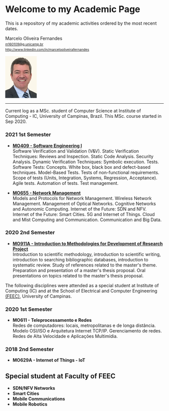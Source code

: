 # Welcome to my Academic Page

This is a repository of my academic activities ordered by the most recent dates.  


Marcelo Oliveira Fernandes  
<span style="font-size:8pt"> m160109@g.unicamp.br  
http://www.linkedin.com/in/marcelooliveirafernandes  </span>

<img src="https://github.com/marceloofernandes/Academic/blob/963bb81ab1253b436b1dd0fe5b1861402a891b36/pictures/IMG_7343%20copy_.jpg" width="100" >

---

Current log as a MSc. student of Computer Science at Institute of Computing - IC, University of Campinas, Brazil. This MSc. course started in Sep 2020.  

### 2021 1st Semester

- **[MO409 - Software Engineering I](MO409-SoftwareEngineering1.md)**  
Software Verification and Validation (V&V). Static Verification Techniques: Reviews and Inspection. Static Code Analysis. Security Analysis. Dynamic Verification Techniques: Symbolic execution. Tests. Software Tests: Concepts. White box, black box and defect-based techniques. Model-Based Tests. Tests of non-functional requirements. Scope of tests (Units, Integration, Systems, Regression, Acceptance). Agile tests. Automation of tests. Test management.  


- **[MO655 - Network Management](MO655-NetworkManagement.md)**  
Models and Protocols for Network Management. Wireless Network Management. Management of Optical Networks. Cognitive Networks and Autonomic Computing. Internet of the Future: SDN and NFV. Internet of the Future: Smart Cities. 5G and Internet of Things. Cloud and Mist Computing and Communication. Communication and Big Data.  


### 2020 2nd Semester

- **[MO911A - Introduction to Methodologies for Development of Research Project](MO911-IntroductionMethodologiesDevelopmentResearchProject.md)**  
Introduction to scientific methodology, introduction to scientific writing, introduction to searching bibliographic databases, introduction to systematic review. Study of references related to the master's theme. Preparation and presentation of a master's thesis proposal. Oral presentations on topics related to the master's thesis proposal.


The following disciplines were attended as a special student at Institute of Computing (IC) and at the School of Electrical and Computer Engineering [(FEEC)](https://www.fee.unicamp.br/?language=en), University of Campinas.

### 2020 1st Semester

- **MO611 - Teleprocessamento e Redes**  
Redes de computadores: locais, metropolitanas e de longa distância. Modelo OSI/ISO e Arquitetura Internet TCP/IP. Gerenciamento de redes. Redes de Alta Velocidade e Aplicações Multimídia.

### 2018 2nd Semester

- **MO629A - Internet of Things - IoT**


## Special student at Faculty of FEEC

- **SDN/NFV Networks**
- **Smart Cities**
- **Mobile Communications**
- **Mobile Robotics**
